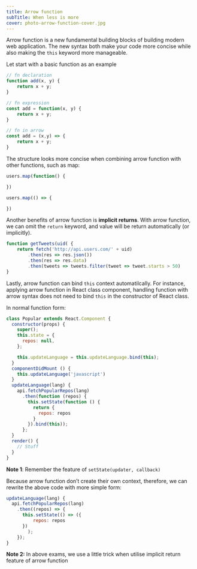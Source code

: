 ```yaml
---
title: Arrow function
subTitle: When less is more
cover: photo-arrow-function-cover.jpg
---
```


Arrow function is a new fundamental building blocks of building modern web application. The new syntax both make your code more concise while also making the `this` keyword more manageable.

Let start with a basic function as an example

```javascript
// fn declaration
function add(x, y) {
	return x + y;
}

// fn expression
const add = function(x, y) {
	return x + y;
}

// fn in arrow
const add = (x,y) => {
	return x + y;
}
```

The structure looks more concise when combining arrow function with other functions, such as map:

```javascript
users.map(function() {

})

users.map(() => {

})
```

Another benefits of arrow function is **implicit returns**. With arrow function, we can omit the `return` keyword, and value will be return automatically (or implicitly).

```js
function getTweets(uid( {
	return fetch('http://api.users.com/' + uid)
		.then(res => res.json())
		.then(res => res.data)
		.then(tweets => tweets.filter(tweet => tweet.starts > 50)
}
```

Lastly, arrow function can bind `this` context automatilcally. For instance, applying arrow function in React class component, handling function with arrow syntax does not need to bind `this` in the constructor of React class.

In normal function form:

```javascript
class Popular extends React.Component {
  constructor(props) {
    super();
    this.state = {
      repos: null,
    };

    this.updateLanguage = this.updateLanguage.bind(this);
  }
  componentDidMount () {
    this.updateLanguage('javascript')
  }
  updateLanguage(lang) {
    api.fetchPopularRepos(lang)
      .then(function (repos) {
        this.setState(function () {
          return {
            repos: repos
          }
        }).bind(this));
      };
  }
  render() {
    // Stuff
  }	
}
```

**Note 1**: Remember the feature of `setState(updater, callback)`

Because arrow function don’t create their own context, therefore, we can rewrite the above code with more simple form:

```js
updateLanguage(lang) {
  api.fetchPopularRepos(lang)
    .then((repos) => {
      this.setState(() => ({
          repos: repos
      })
		);
    });
}	
```

**Note 2:** In above exams, we use a little trick when utilise implicit return feature of arrow function